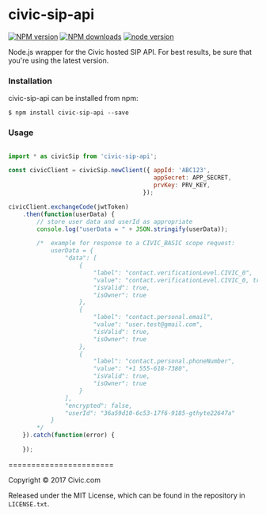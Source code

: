 # civic-sip-api

[![NPM version](http://img.shields.io/npm/v/civic-sip-api.svg?style=flat-square)](https://www.npmjs.com/package/civic-sip-api)
[![NPM downloads](http://img.shields.io/npm/dm/civic-sip-api.svg?style=flat-square)](https://www.npmjs.com/package/civic-sip-api)
[![node version](http://img.shields.io/node/v/civic-sip-api.svg?style=flat-square)](https://www.npmjs.com/package/civic-sip-api)

Node.js wrapper for the Civic hosted SIP API.  For best results, be sure that you're using the latest version.

### Installation

civic-sip-api can be installed from npm:

```
$ npm install civic-sip-api --save

```

### Usage
```javascript

import * as civicSip from 'civic-sip-api';

const civicClient = civicSip.newClient({ appId: 'ABC123',
                                         appSecret: APP_SECRET,
                                         prvKey: PRV_KEY,
                                      });

civicClient.exchangeCode(jwtToken)
    .then(function(userData) {
        // store user data and userId as appropriate
        console.log("userData = " + JSON.stringify(userData));

        /*  example for response to a CIVIC_BASIC scope request:
            userData = {
                "data": [
                    {
                        "label": "contact.verificationLevel.CIVIC_0",
                        "value": "contact.verificationLevel.CIVIC_0, true",
                        "isValid": true,
                        "isOwner": true
                    },
                    {
                        "label": "contact.personal.email",
                        "value": "user.test@gmail.com",
                        "isValid": true,
                        "isOwner": true
                    },
                    {
                        "label": "contact.personal.phoneNumber",
                        "value": "+1 555-618-7380",
                        "isValid": true,
                        "isOwner": true
                    }
                ],
                "encrypted": false,
                "userId": "36a59d10-6c53-17f6-9185-gthyte22647a"
            }
        */
    }).catch(function(error) {

    });

```


=======================

Copyright &copy; 2017 Civic.com

Released under the MIT License, which can be found in the repository in `LICENSE.txt`.



